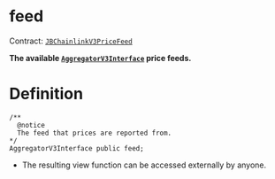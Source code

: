 # feed

Contract: [`JBChainlinkV3PriceFeed`](/api/contracts/or-price-feeds/jbchainlinkv3pricefeed/README.md)

**The available [`AggregatorV3Interface`](https://docs.chain.link/docs/price-feeds-api-reference/) price feeds.**

# Definition

```
/** 
  @notice 
  The feed that prices are reported from.
*/
AggregatorV3Interface public feed;
```

* The resulting view function can be accessed externally by anyone.
